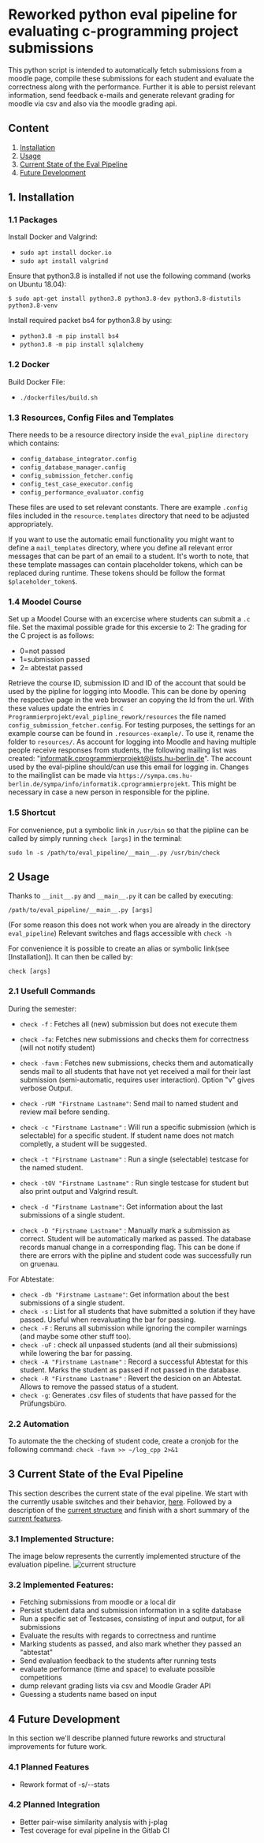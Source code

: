 # Reworked python eval pipeline for evaluating c-programming project submissions

This python script is intended to automatically fetch submissions from a moodle page, compile these submissions for each
student and evaluate the correctness along with the performance. 
Further it is able to persist relevant information, send feedback e-mails and generate relevant grading for moodle via 
csv and also via the moodle grading api.   

## Content
1. [Installation](#installation)
2. [Usage](#usage)
3. [Current State of the Eval Pipeline](#current-state-of-the-eval-pipline)
4. [Future Development](#future-development)


## 1. Installation
### 1.1 Packages
Install Docker and Valgrind:

  - `sudo apt install docker.io`
  - `sudo apt install valgrind`

Ensure that python3.8 is installed if not use the following command (works on Ubuntu 18.04):

`$ sudo apt-get install python3.8 python3.8-dev python3.8-distutils python3.8-venv`

Install required packet bs4 for python3.8 by using:

  - `python3.8 -m pip install bs4`
  - `python3.8 -m pip install sqlalchemy`




### 1.2 Docker

Build Docker File:
  - `./dockerfiles/build.sh`

### 1.3 Resources, Config Files and Templates

There needs to be a resource directory inside the `eval_pipline directory`
which contains:

  - `config_database_integrator.config`
  - `config_database_manager.config`
  - `config_submission_fetcher.config`
  - `config_test_case_executor.config`
  - `config_performance_evaluator.config`

These files are used to set relevant constants.
There are example `.config` files included in the `resource.templates` directory that need to be adjusted appropriately.

If you want to use the automatic email functionality you might want to define a `mail_templates` directory,
where you define all relevant error messages that can be part of an email to a student.
It's worth to note, that these template massages can contain placeholder tokens,
which can be replaced during runtime. These tokens should be follow the format `$placeholder_token$`. 


### 1.4 Moodel Course
Set up a Moodel Course with an excercise where students can submit a `.c` file. 
Set the maximal possible grade for this excersie to 2:
The grading for the C project is as follows:

   - 0=not passed
   - 1=submission passed
   - 2= abtestat passed

Retrieve the course ID, submission ID and ID of the account that sould be used by the pipline for logging  into Moodle.
This can be done by opening the respective page in the web browser an copying the Id from the url. 
With these values update the entries in `C Programmierprojekt/eval_pipline_rework/resources` the file named `config_submission_fetcher.config`. For testing purposes, the settings for an example course can be found in `.resources-example/`. To use it, rename the folder to `resources/`.
As account for logging into Moodle and having multiple people receive responses from students, the following mailing list was created: "informatik.cprogrammierprojekt@lists.hu-berlin.de". The account used by the eval-pipline should/can use this email for logging in. 
Changes to the mailinglist can be made via  `https://sympa.cms.hu-berlin.de/sympa/info/informatik.cprogrammierprojekt`. This might be necessary in case a new person in responsible for the pipline.

### 1.5 Shortcut
For convenience, put a symbolic link in `/usr/bin` so that the pipline can be called by simply running `check [args]` in the terminal:
```
sudo ln -s /path/to/eval_pipeline/__main__.py /usr/bin/check
```



## 2 Usage
Thanks to `__init__.py` and `__main__.py`
it can be called by executing:

`/path/to/eval_pipeline/__main__.py [args]`

(For some reason this does not work when you are already in the directory `eval_pipeline`)
Relevant switches and flags accessible with `check -h`

For convenience it is possible to create an alias or symbolic link(see [Installation]).
It can then be called by:

`check [args]`

### 2.1 Usefull Commands

During the semester:

* `check -f` : Fetches all (new) submission but does not execute them
* `check -fa`: Fetches new submissions and checks them for correctness (will not notify student)

* `check -favm` : Fetches new submissions, checks them and automatically sends mail to all students that have not yet received a mail for their last submission (semi-automatic, requires user interaction). Option "v" gives verbose Output.
* `check -rUM "Firstname Lastname"`: Send mail to named student and review mail before sending.

* `check -c "Firstname Lastname"` : Will run a specific submission (which is selectable) for a specific student. If student name does not match completly, a student will be suggested.
* `check -t "Firstname Lastname"` : Run a single (selectable) testcase for the named student.
* `check -tOV "Firstname Lastname"` : Run single testcase for student but also print output and Valgrind result. 
* `check -d "Firstname Lastname"`: Get information about the last submissions of a single student.
* `check -D "Firstname Lastname"` : Manually mark a submission as correct. Student will be automatically marked as passed. The database records manual change in a corresponding flag. This can be done if there are errors with the pipline and student code was successfully run on gruenau.

For Abtestate:
* `check -db "Firstname Lastname"`: Get information about the best submissions of a single student.
* `check -s` : List for all students that have submitted a solution if they have passed. Useful when reevaluating the bar for passing.
* `check -F` : Reruns all submission while ignoring the compiler warnings (and maybe some other stuff too). 
* `check -uF` : check all unpassed students (and all their submissions) while lowering the bar for passing.
* `check -A "Firstname Lastname"` : Record a successful Abtestat for this student. Marks the student as passed if not passed in the database.
* `check -R "Firstname Lastname"` : Revert the desicion on an Abtestat. Allows to remove the passed status of a student.
* `check -g`: Generates .csv files of students that have passed for the Prüfungsbüro.  


### 2.2 Automation

To automate the the checking of student code, create a cronjob for the following command:
`check -favm >> ~/log_cpp 2>&1`

## 3 Current State of the Eval Pipeline
This section describes the current state of the eval pipeline. 
We start with the currently usable switches and their behavior, [here](#stable-commandline-arguments). 
Followed by a description of the [current structure](#implemented-structure) and finish with a short summary of 
the [current features](#implemented-features).   


### 3.1 Implemented Structure:
The image below represents the currently implemented structure of the evaluation pipeline. 
![current structure](Database_Schema.svg)


### 3.2 Implemented Features:  
  - Fetching submissions from moodle or a local dir 
  - Persist student data and submission information in a sqlite database 
  - Run a specific set of Testcases, consisting of input and output, for all submissions 
  - Evaluate the results with regards to correctness and runtime  
  - Marking students as passed, and also mark whether they passed an "abtestat"
  - Send evaluation feedback to the students after running tests
  - evaluate performance (time and space) to evaluate possible competitions
  - dump relevant grading lists via csv and Moodle Grader API
  - Guessing a students name based on input
  

## 4 Future Development
In this section we'll describe planned future reworks and structural improvements for future work.


### 4.1 Planned Features

- Rework format of -s/--stats 

### 4.2 Planned Integration 

- Better pair-wise similarity analysis with j-plag
- Test coverage for eval pipeline in the Gitlab CI


